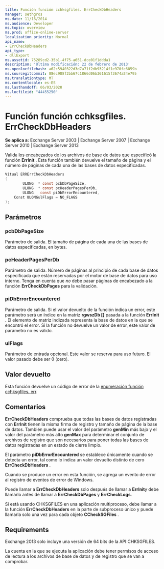 ```yaml
---
title: Función función cchksgfiles. ErrCheckDbHeaders
manager: sethgros
ms.date: 11/16/2014
ms.audience: Developer
ms.topic: overview
ms.prod: office-online-server
localization_priority: Normal
api_name:
- ErrCheckDbHeaders
api_type:
- dllExport
ms.assetid: 75289cd2-35b1-4f75-a651-dce01f1ddda1
description: 'Última modificación: 22 de febrero de 2013'
ms.openlocfilehash: a62c5940322d3d7a71f2db93214f1e970fc6859b
ms.sourcegitcommit: 88ec988f2bb67c1866d06b361615f3674a24e795
ms.translationtype: MT
ms.contentlocale: es-ES
ms.lasthandoff: 06/03/2020
ms.locfileid: "44455250"
---
```

# <a name="cchksgfileserrcheckdbheaders-function"></a>Función función cchksgfiles. ErrCheckDbHeaders

**Se aplica a:** Exchange Server 2003 | Exchange Server 2007 | Exchange Server 2010 | Exchange Server 2013 
  
Valida los encabezados de los archivos de base de datos que especificó la función **ErrInit** . Esta función también devuelve el tamaño de página y el número de páginas de cada una de las bases de datos especificadas. 
  
```cs
Vitual ERRErrCheckDbHeaders  
(
        ULONG  * const pcbDbPageSize,
        ULONG  * const pcHeaderPagesPerDb,
        ULONG   const piDbErrorEncountered,
    Const ULONGulFlags = NO_FLAGS
);

```

## <a name="parameters"></a>Parámetros

### <a name="pcbdbpagesize"></a>pcbDbPageSize 
  
Parámetro de salida. El tamaño de página de cada una de las bases de datos especificadas, en bytes.
    
### <a name="pcheaderpagesperdb"></a>pcHeaderPagesPerDb 
  
Parámetro de salida. Número de páginas al principio de cada base de datos especificada que están reservadas por el motor de base de datos para uso interno. Tenga en cuenta que *no* debe pasar páginas de encabezado a la función **ErrCheckDbPages** para la validación. 
    
### <a name="pidberrorencountered"></a>piDbErrorEncountered
  
Parámetro de salida. Si el valor devuelto de la función indica un error, este parámetro será un índice en la matriz **rgwszDb []** pasada a la función **ErrInit** . El elemento de matriz indizada representa la base de datos en la que se encontró el error. Si la función no devuelve un valor de error, este valor de parámetro no es válido. 
    
### <a name="ulflags"></a>ulFlags 
  
Parámetro de entrada opcional. Este valor se reserva para uso futuro. El valor pasado debe ser 0 (cero).
    
## <a name="return-value"></a>Valor devuelto

Esta función devuelve un código de error de la [enumeración función cchksgfiles. err](cchksgfiles-err-enumeration.md).
  
## <a name="remarks"></a>Comentarios

**ErrCheckDbHeaders** comprueba que todas las bases de datos registradas con **ErrInit** tienen la misma firma de registro y tamaño de página de la base de datos. También puede usar el valor del parámetro **genMin** más bajo y el valor del parámetro más alto **genMax** para determinar el conjunto de archivos de registro que son necesarios para poner todas las bases de datos registradas en un estado de cierre limpio. 
  
El parámetro **piDbErrorEncountered** se establece únicamente cuando se detecta un error, tal como lo indica un valor devuelto distinto de cero **ErrCheckDbHeaders** . 
  
Cuando se produce un error en esta función, se agrega un evento de error al registro de eventos de error de Windows.
  
Puede llamar a **ErrCheckDbHeaders** solo después de llamar a **ErrInit**y debe llamarlo antes de llamar a **ErrCheckDbPages** y **ErrCheckLogs**.
  
Si está usando CHKSGFILES en una aplicación multiproceso, debe llamar a la función **ErrCheckDbHeaders** en la parte de subproceso único y puede llamarla solo una vez para cada objeto **CCheckSGFiles** . 
  
## <a name="requirements"></a>Requirements

Exchange 2013 solo incluye una versión de 64 bits de la API CHKSGFILES.
  
La cuenta en la que se ejecuta la aplicación debe tener permisos de acceso de lectura a los archivos de base de datos y de registro que se van a comprobar.
  

